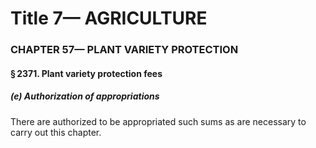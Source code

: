
# Title 7— AGRICULTURE
### CHAPTER 57— PLANT VARIETY PROTECTION
#### § 2371. Plant variety protection fees
##### (e) Authorization of appropriations

There are authorized to be appropriated such sums as are necessary to carry out this chapter.
